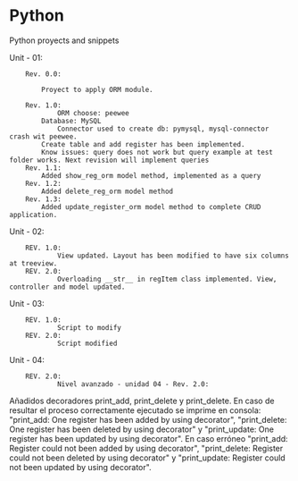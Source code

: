 # Python

Python proyects and snippets

Unit - 01:

    	Rev. 0.0:

    		Proyect to apply ORM module.

    	Rev. 1.0:
    	        ORM choose: peewee
    		Database: MySQL
           		Connector used to create db: pymysql, mysql-connector crash wit peewee.
    		Create table and add register has been implemented.
    		Know issues: query does not work but query example at test folder works. Next revision will implement queries
    	Rev. 1.1:
    		Added show_reg_orm model method, implemented as a query
    	Rev. 1.2:
    		Added delete_reg_orm model method
    	Rev. 1.3:
    		Added update_register_orm model method to complete CRUD application.

Unit - 02:

    	REV. 1.0:
    			View updated. Layout has been modified to have six columns at treeview.
    	REV. 2.0:
                Overloading __str__ in regItem class implemented. View, controller and model updated.

Unit - 03:

    	REV. 1.0:
    			Script to modify
    	REV. 2.0:
                Script modified
                
                
Unit - 04:

    	REV. 2.0:
                Nivel avanzado - unidad 04 - Rev. 2.0:
  Añadidos decoradores print_add, print_delete y print_delete. En caso de resultar el proceso correctamente ejecutado se imprime en consola:
  "print_add: One register has been added by using decorator", "print_delete: One register has been deleted by using decorator" y "print_update: One register has been updated by using decorator". En caso erróneo "print_add: Register could not been added by using decorator", "print_delete: Register could not been deleted by using decorator" y "print_update: Register could not been updated by using decorator".
